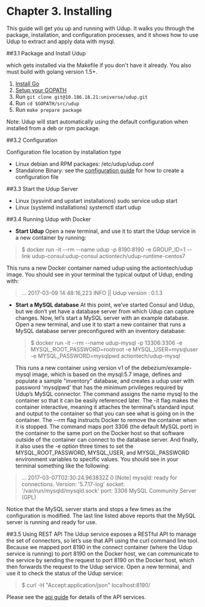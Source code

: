 Chapter 3. Installing
===================

This guide will get you up and running with Udup. It walks you through the package, installation, and configuration processes, and it shows how to use Udup to extract and apply data with mysql.

##3.1 Package and Install Udup

which gets installed via the Makefile
if you don't have it already. You also must build with golang version 1.5+.

1. [Install Go](https://golang.org/doc/install)
2. [Setup your GOPATH](https://golang.org/doc/code.html#GOPATH)
3. Run `git clone git@10.186.18.21:universe/udup.git`
4. Run `cd $GOPATH/src/udup`
5. Run `make prepare package`

Note: Udup will start automatically using the default configuration when installed from a deb or rpm package.

##3.2 Configuration

Configuration file location by installation type
- Linux debian and RPM packages: /etc/udup/udup.conf
- Standalone Binary: see the [configuration guide](./Chapter%2004.%20Configuration.md) for how to create a configuration file

##3.3 Start the Udup Server

- Linux (sysvinit and upstart installations)
sudo service udup start
- Linux (systemd installations)
systemctl start udup

##3.4 Running Udup with Docker

- **Start Udup**
Open a new terminal, and use it to start the Udup service in a new container by running:

 > $ docker run -it --rm --name udup -p 8190:8190 -e GROUP_ID=1 --link udup-consul:udup-consul actiontech/udup-runtime-centos7

This runs a new Docker container named udup using the actiontech/udup image.
You should see in your terminal the typical output of Udup, ending with:

 > ...
2017-03-09 14:48:16,223 INFO   ||  Udup version : 0.1.3  

- **Start a MySQL database**
At this point, we’ve started Consul and Udup, but we don’t yet have a database server from which Udup can capture changes. Now, let’s start a MySQL server with an example database.
Open a new terminal, and use it to start a new container that runs a MySQL database server preconfigured with an inventory database:
  > $ docker run -it --rm --name udup-mysql -p 13306:3306 -e MYSQL_ROOT_PASSWORD=rootroot -e MYSQL_USER=mysqluser -e MYSQL_PASSWORD=mysqlpwd actiontech/udup-mysql
                                
  This runs a new container using version v1 of the debezium/example-mysql image, which is based on the mysql:5.7 image, defines and populate a sample "inventory" database, and creates a udup user with password 'mysqlpwd' that has the minimum privileges required by Udup’s MySQL connector. The command assigns the name mysql to the container so that it can be easily referenced later. The -it flag makes the container interactive, meaning it attaches the terminal’s standard input and output to the container so that you can see what is going on in the container. The --rm flag instructs Docker to remove the container when it is stopped. The command maps port 3306 (the default MySQL port) in the container to the same port on the Docker host so that software outside of the container can connect to the database server. And finally, it also uses the -e option three times to set the MYSQL_ROOT_PASSWORD, MYSQL_USER, and MYSQL_PASSWORD environment variables to specific values.
  You should see in your terminal something like the following:
                                  
 > ...
    2017-03-07T02:30:24.963832Z 0 [Note] mysqld: ready for connections.
    Version: '5.7.17-log'  socket: '/var/run/mysqld/mysqld.sock'  port: 3306  MySQL Community Server (GPL)
                                     
 Notice that the MySQL server starts and stops a few times as the configuration is modified. The last line listed above reports that the MySQL server is running and ready for use.    

##3.5 Using  REST API
The Udup service exposes a RESTful API to manage the set of connectors, so let’s use that API using the curl command line tool. Because we mapped port 8190 in the connect container (where the Udup service is running) to port 8190 on the Docker host, we can communicate to the service by sending the request to port 8190 on the Docker host, which then forwards the request to the Udup service.
Open a new terminal, and use it to check the status of the Udup service:

> $ curl -H "Accept:application/json" localhost:8190/

Please see the [api guide](./Chapter%2005.%20Using%20the%20API_en.md) for details of the API services.